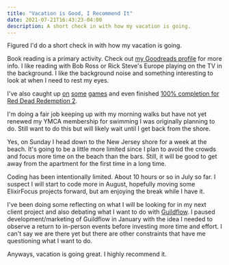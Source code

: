 ```yaml
---
title: "Vacation is Good, I Recommend It"
date: 2021-07-21T16:43:23-04:00
description: A short check in with how my vacation is going.
---
```


Figured I'd do a short check in with how my vacation is going.

Book reading is a primary activity. Check out [my Goodreads profile](https://www.goodreads.com/zorn711) for more info. I like reading with Bob Ross or Rick Steve's Europe playing on the TV in the background. I like the background noise and something interesting to look at when I need to rest my eyes.

I've also caught up [on](https://twitter.com/zorn/status/1412889835774349314) [some](https://twitter.com/zorn/status/1414050505588936705) [games](https://twitter.com/zorn/status/1415048051874480130) and even finished [100% completion for Red Dead Redemption 2](https://twitter.com/zorn/status/1413597196654628866).

I'm doing a fair job keeping up with my morning walks but have not yet renewed my YMCA membership for swimming I was originally planning to do. Still want to do this but will likely wait until I get back from the shore.

Yes, on Sunday I head down to the New Jersey shore for a week at the beach. It's going to be a little more limited since I plan to avoid the crowds and focus more time on the beach than the bars. Still, it will be good to get away from the apartment for the first time in a long time.

Coding has been intentionally limited. About 10 hours or so in July so far. I suspect I will start to code more in August, hopefully moving some ElixirFocus projects forward, but am enjoying the break while I have it.

I've been doing some reflecting on what I will be looking for in my next client project and also debating what I want to do with [Guildflow](/projects/guildflow/). I paused development/marketing of Guildflow in January with the idea I needed to observe a return to in-person events before investing more time and effort. I can't say we are there yet but there are other constraints that have me questioning what I want to do.

Anyways, vacation is going great. I highly recommend it.
